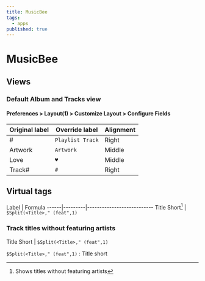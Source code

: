 ```yaml
---
title: MusicBee
tags:
  - apps
published: true
---
```


# MusicBee

## Views

### Default Album and Tracks view

#### Preferences > Layout(1) > Customize Layout > Configure Fields

Original label | Override label   | Alignment
---------------|------------------|----------
#              | `Playlist Track` | Right
Artwork        | `Artwork`        | Middle
Love           | `♥`              | Middle
Track#         | ` # `            | Right


## Virtual tags

Label | Formula 
------|---------|---------------------------
Title Short[^1] | `$Split(<Title>," (feat",1)` 


[^1]: Shows titles without featuring artists


### Track titles without featuring artists

Title Short | `$Split(<Title>," (feat",1)` 



 `$Split(<Title>," (feat",1)`
 : Title short





